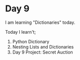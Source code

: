 # Day 9
I am learning "Dictionaries" today.

Today I learn't;
1. Python Dictionary
2. Nesting Lists and Dictionaries
3. Day 9 Project: Secret Auction